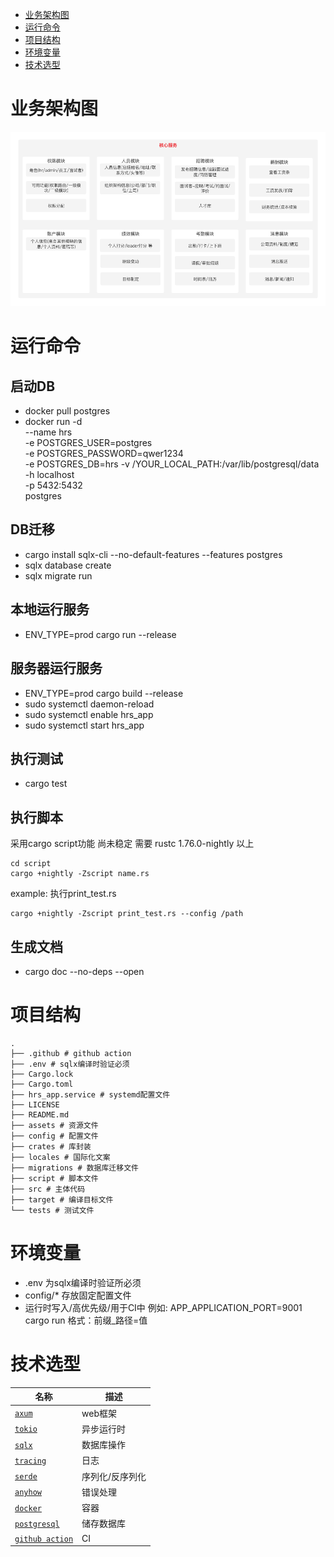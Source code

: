 - [业务架构图](#业务架构图)
- [运行命令](#运行命令)
- [项目结构](#项目结构)
- [环境变量](#环境变量)
- [技术选型](#技术选型)

# 业务架构图
<img src="https://raw.githubusercontent.com/zhangyemengren/hrs_server/main/assets/business_arch.png" alt="业务架构图">

# 运行命令

## 启动DB
- docker pull postgres
- docker run -d  
  --name hrs  
  -e POSTGRES_USER=postgres  
  -e POSTGRES_PASSWORD=qwer1234  
  -e POSTGRES_DB=hrs
  -v /YOUR_LOCAL_PATH:/var/lib/postgresql/data  
  -h localhost  
  -p 5432:5432  
  postgres  

## DB迁移
- cargo install sqlx-cli --no-default-features --features postgres
- sqlx database create
- sqlx migrate run

## 本地运行服务
- ENV_TYPE=prod cargo run --release
## 服务器运行服务
- ENV_TYPE=prod cargo build --release 
- sudo systemctl daemon-reload
- sudo systemctl enable hrs_app
- sudo systemctl start hrs_app

## 执行测试
- cargo test

## 执行脚本
采用cargo script功能 尚未稳定 需要 rustc 1.76.0-nightly 以上
```run
cd script
cargo +nightly -Zscript name.rs
```
example: 执行print_test.rs
```run
cargo +nightly -Zscript print_test.rs --config /path
```

## 生成文档
- cargo doc --no-deps --open

# 项目结构
```text
.
├── .github # github action
├── .env # sqlx编译时验证必须
├── Cargo.lock
├── Cargo.toml
├── hrs_app.service # systemd配置文件
├── LICENSE
├── README.md
├── assets # 资源文件
├── config # 配置文件
├── crates # 库封装
├── locales # 国际化文案
├── migrations # 数据库迁移文件
├── script # 脚本文件
├── src # 主体代码
├── target # 编译目标文件
└── tests # 测试文件
```

# 环境变量
- .env 为sqlx编译时验证所必须
- config/* 存放固定配置文件
- 运行时写入/高优先级/用于CI中 例如:  APP_APPLICATION_PORT=9001 cargo run 格式：前缀_路径=值

# 技术选型
| 名称                | 描述       |
|-------------------|----------|
| [`axum`]          | web框架    |
| [`tokio`]         | 异步运行时    |
| [`sqlx`]          | 数据库操作    |
| [`tracing`]       | 日志       |
| [`serde`]         | 序列化/反序列化 |
| [`anyhow`]        | 错误处理     |
| [`docker`]        | 容器       |
| [`postgresql`]    | 储存数据库    |
| [`github action`] | CI       |

[`axum`]: http://crates.io/crates/axum
[`tokio`]: http://crates.io/crates/tokio
[`sqlx`]: http://crates.io/crates/sqlx
[`tracing`]: http://crates.io/crates/tracing
[`serde`]: http://crates.io/crates/serde
[`anyhow`]: http://crates.io/crates/anyhow
[`docker`]: https://www.docker.com/
[`postgresql`]: https://www.postgresql.org/
[`github action`]: https://docs.github.com/en/actions


